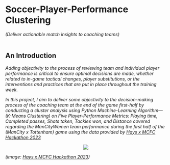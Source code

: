 # Soccer-Player-Performance Clustering
<i>(Deliver actionable match insights to coaching teams)</i>
<br>
<br>

## An Introduction
<i>Adding objectivity to the process of reviewing team and individual player performance is critical to ensure optimal decisions are made, whether related to in-game tactical changes, player substitutions, or the interventions and practices that are put in place throughout the training week.

In this project, I aim to deliver some objectivity to the decision-making process of the coaching team at the end of the game first-half by conducting a cluster analysis using Python Machine-Learning Algorithm—(K-Means Clustering) on Five Player-Performance Metrics: Playing time, Completed passes, Shots taken, Tackles won, and Distance covered regarding the ManCityWomen team performance during the first half of the (ManCity x Tottenham) game using the data provided by [Hays x MCFC Hackathon 2023](https://app.hayscodeco.com/events/hackathon/be474355-e892-4604-8db8-0c3019f6c59e)</i>
<p align="center"><img src="https://github.com/HaCkeMati314n/soccer-player-performance-clustering/assets/94754426/48c5162d-4da4-4da1-a65a-42fd0d8bab1f"></p> 

<i>(image: [Hays x MCFC Hackathon 2023](https://app.hayscodeco.com/events/hackathon/be474355-e892-4604-8db8-0c3019f6c59e))</i>

